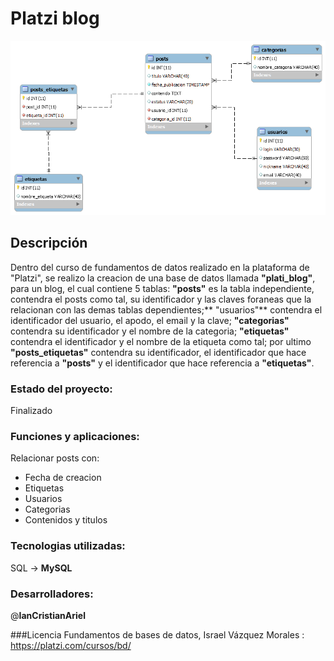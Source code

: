 # Platzi blog
![diagrama_sql](https://raw.githubusercontent.com/ianCristianAriel/platzi_blog/main/platziblog.png)
## Descripción 
Dentro del curso de fundamentos de datos realizado en la plataforma de "Platzi", se realizo la creacion de una base de datos llamada **"plati_blog"**, para un blog, el cual contiene 5 tablas:
**"posts"** es la tabla independiente, contendra el posts como tal, su identificador y las claves foraneas que la relacionan con las demas tablas dependientes;** "usuarios"** contendra el identificador del usuario, el apodo, el email y la clave; **"categorias"** contendra su identificador y el nombre de la categoria; 
**"etiquetas"** contendra el identificador y el nombre de la etiqueta como tal; por ultimo **"posts_etiquetas"** contendra su identificador, el identificador que hace referencia a **"posts"** y el identificador que hace referencia a **"etiquetas"**.

### Estado del proyecto:
Finalizado
### Funciones y aplicaciones:
Relacionar posts con:
- Fecha de creacion
- Etiquetas
- Usuarios
- Categorias
- Contenidos y titulos

### Tecnologias utilizadas:
SQL -> **MySQL**
### Desarrolladores:
@**IanCristianAriel**

###Licencia
Fundamentos de bases de datos, Israel Vázquez Morales : https://platzi.com/cursos/bd/
